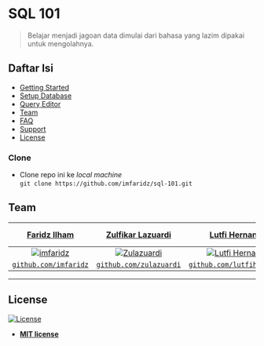 # SQL 101

> Belajar menjadi jagoan data dimulai dari bahasa yang lazim dipakai untuk mengolahnya.

## Daftar Isi

- [Getting Started](/Chapters/chapter0.0-GettingStarted.md)
- [Setup Database](/Chapters/chapter1.0-SetupDatabase.md)
- [Query Editor](/Chapters/chapter2.0-SQL_IDE.md)
- [Team](#team)
- [FAQ](/Others/FAQ.md)
- [Support](#support)
- [License](#license)


### Clone

- Clone repo ini ke *local machine* <br/>
`git clone https://github.com/imfaridz/sql-101.git`

## Team

| <a href="https://github.com/imfaridz" target="_blank">**Faridz Ilham**</a> | <a href="https://github.com/zulazuardi" target="_blank">**Zulfikar Lazuardi**</a> | <a href="https://github.com/lutfihernandi" target="_blank">**Lutfi Hernandi**</a> | <a href="https://github.com/irafun" target="_blank">**Irfan Abdurrahman**</a> |
| :---: |:---: |:---:| :---:|
| [![imfaridz](https://avatars3.githubusercontent.com/u/32382632?s=400&u=c37c215a60857321e5da118796cb2a5f88c1a387&v=4?s=200)](https://github.com/zulazuardi)|[![Zulazuardi](https://avatars3.githubusercontent.com/u/24287444?s=400&u=46bce4efc4a592541456c305fc579abb3d2292c6&v=4?s=200)](https://github.com/zulazuardi)    | [![Lutfi Hernandi](https://avatars2.githubusercontent.com/u/43130782?s=400&u=36be87215be83f7afcb5f86984c8cc127215fffa&v=4?s=200)](https://github.com/lutfihernandi) | [![Irafun](https://avatars2.githubusercontent.com/u/33509917?s=400&v=4)](https://github.com/irafun)  |
| <a href="https://github.com/imfaridz" target="_blank">`github.com/imfaridz`</a> | <a href="https://github.com/zulazuardi" target="_blank">`github.com/zulazuardi`</a> | <a href="https://github.com/lutfihernandi" target="_blank">`github.com/lutfihernandi`</a> | <a href="https://github.com/irafun" target="_blank">`github.com/irafun`</a> |

---

## License

[![License](http://img.shields.io/:license-mit-blue.svg?style=flat-square)](http://badges.mit-license.org)

- **[MIT license](http://opensource.org/licenses/mit-license.php)**
